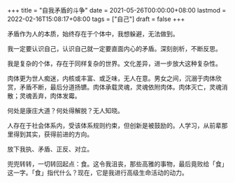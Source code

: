 +++
title = "自我矛盾的斗争"
date = 2021-05-26T00:00:00+08:00
lastmod = 2022-02-16T15:08:17+08:00
tags = ["自己"]
draft = false
+++

矛盾作为人的本质，始终存在于个体中，我想躲避，无法做到。

我一定要认识自己，认识自己就一定要直面内心的矛盾。深刻剖析，不断反思。

我是复杂的个体，存在于同样复杂的世界。文化差异，进一步放大这种复杂性。

肉体更为世人痴迷，内核或丰富、或乏味，无人在意。男女之间，沉溺于肉体欣赏，矛盾不断，最后分道扬镳。肉体承载灵魂，灵魂依附肉体。肉体灭亡，灵魂消散；灵魂丢弃，肉体发霉。

何处是康庄大道？何处得解脱？无人知晓。

人存在于社会体系内，受该体系规则约束，但创新是被鼓励的。人学习，从前辈那里得到其实，获得前进的方向。

放下我执、矛盾、正反、对立。

兜兜转转，一切转回起点：食。这令我沮丧，那些高雅的事物，最后竟败给「食」这一字。「食」指代什么？现在，它是我进行高级生命活动的动力。